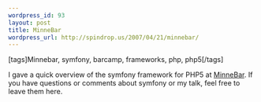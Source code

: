 ```yaml
--- 
wordpress_id: 93
layout: post
title: MinneBar
wordpress_url: http://spindrop.us/2007/04/21/minnebar/
---
```

[tags]Minnebar, symfony, barcamp, frameworks, php, php5[/tags]

I gave a quick overview of the symfony framework for PHP5 at [MinneBar](http://barcamp.org/MinneBar).  If you have questions or comments about symfony or my talk, feel free to leave them here.
